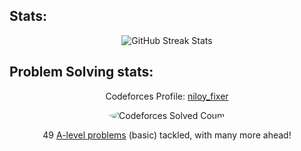 ## Stats:

<div align="center">
  <img src="https://github-readme-streak-stats.herokuapp.com/?user=khh-Niloy&theme=dark&hide_border=true&background=0D1117&ring=FFE78A&fire=FF4500&fireGradient=black,red&currStreakNum=FFE78A&currStreakLabel=FFE78A&sideNums=FFE78A&sideLabels=FFE78A&dates=FFFFFF" alt="GitHub Streak Stats">
</div>



## Problem Solving stats:

<p align="center">
  Codeforces Profile:
  <a href="https://codeforces.com/profile/niloy_fixer" target="_blank">niloy_fixer</a>
</p>

<p align="center">
  <img src="https://img.shields.io/badge/-49%20solved-success?style=for-the-badge&logo=codeforces&logoColor=white&labelColor=1284BB&color=21c16c&label=Codeforces" alt="Codeforces Solved Count" style="border-radius:50%;"/>
</p>

<p align="center">
  49
  <a href="https://github.com/khh-Niloy/codeforces_solution" target="_blank">A-level problems</a>
  (basic) tackled, with many more ahead!
</p>
